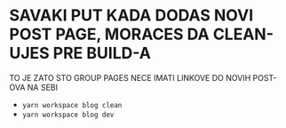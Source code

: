 # SAVAKI PUT KADA DODAS NOVI POST PAGE, MORACES DA CLEAN-UJES PRE BUILD-A

TO JE ZATO STO GROUP PAGES NECE IMATI LINKOVE DO NOVIH POST-OVA NA SEBI

- `yarn workspace blog clean`
- `yarn workspace blog dev`
